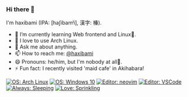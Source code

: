 ### Hi there 👋

<!--
**haxibami/haxibami** is a ✨ _special_ ✨ repository because its `README.md` (this file) appears on your GitHub profile.

Here are some ideas to get you started:-->

I'm haxibami (IPA: [haʃibamʲi], 漢字: 榛).

<!-- - 🔭 I’m currently working on-->
- 🌱 I’m currently learning Web frontend and Linux🐧.
- 💜 I love to use Arch Linux.
- 💬 Ask me about anything.
- 📫 How to reach me: [@haxibami](https://twitter.com/haxibami)
- 😄 Pronouns: he/him, but I'm nobody at all🎩.
- ⚡ Fun fact: I recently visited 'maid cafe' in Akihabara!

[![OS: Arch Linux](https://img.shields.io/badge/OS-Arch%20Linux-blue?style=flat-square&logo=arch-linux)](https://archlinux.org)
[![OS: Windows 10](https://img.shields.io/badge/OS-Windows%2010-blue?style=flat-square&logo=windows)](https://microsoft.com/windows)
[![Editor: neovim](https://img.shields.io/badge/Editor-Neovim-brightgreen?style=flat-square&logo=neovim)](https://neovim.io)
[![Editor: VSCode](https://img.shields.io/badge/Editor-VSCode-blue?style=flat-square&logo=visual-studio-code)](https://code.visualstudio.com)
[![Always: Sleeping](https://img.shields.io/badge/💤%20Always-Sleeping-red?style=flat-square)](https://haxibami.github.io)
[![Love: Sprinkling](https://img.shields.io/badge/♡%20Love-Sprinkling-ff69b4?style=flat-square)](https://haxibami.github.io)
